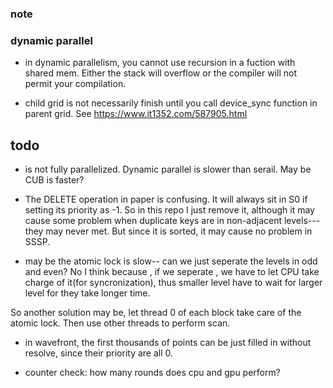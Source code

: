 ### note

### dynamic parallel
- in dynamic parallelism, you cannot use recursion in a fuction with shared mem. Either the stack will overflow or the compiler will not permit your compilation. 

- child grid is not necessarily finish until you call device_sync function in parent grid.
See https://www.it1352.com/587905.html




## todo
- is not fully parallelized. Dynamic parallel is slower than serail. May be CUB is faster?

- The DELETE operation in paper is confusing. It will always sit in S0 if setting its priority as -1. So in this repo I just remove it, although it may cause some problem when duplicate keys are in non-adjacent levels--- they may never met. But since it is sorted, it may cause no problem in SSSP.

- may be the atomic lock is slow-- can we just seperate the levels in odd and even?
No I think because , if we seperate , we have to let CPU take charge of it(for syncronization), thus smaller level have to wait for larger level for they take longer time.

So another solution may be, let thread 0 of each block take care of the atomic lock. Then use other threads to perform scan. 

- in wavefront, the first thousands of points can be just filled in without resolve, since their priority are all 0. 


- counter check: how many rounds does cpu and gpu perform?

